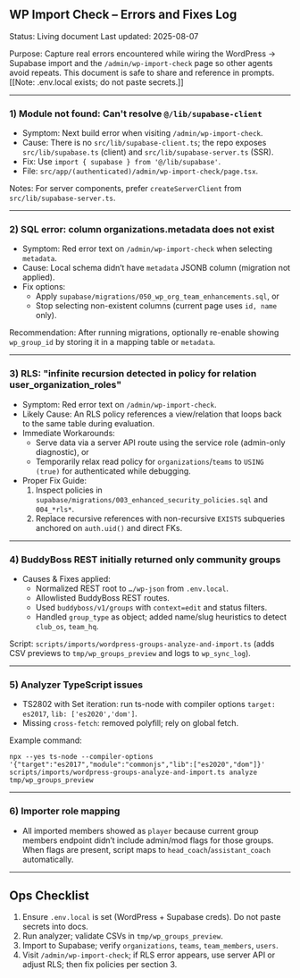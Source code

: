 ## WP Import Check – Errors and Fixes Log

Status: Living document
Last updated: 2025-08-07

Purpose: Capture real errors encountered while wiring the WordPress → Supabase import and the `/admin/wp-import-check` page so other agents avoid repeats. This document is safe to share and reference in prompts. [[Note: .env.local exists; do not paste secrets.]]

---

### 1) Module not found: Can't resolve `@/lib/supabase-client`
- Symptom: Next build error when visiting `/admin/wp-import-check`.
- Cause: There is no `src/lib/supabase-client.ts`; the repo exposes `src/lib/supabase.ts` (client) and `src/lib/supabase-server.ts` (SSR).
- Fix: Use `import { supabase } from '@/lib/supabase'`.
- File: `src/app/(authenticated)/admin/wp-import-check/page.tsx`.

Notes: For server components, prefer `createServerClient` from `src/lib/supabase-server.ts`.

---

### 2) SQL error: column organizations.metadata does not exist
- Symptom: Red error text on `/admin/wp-import-check` when selecting `metadata`.
- Cause: Local schema didn’t have `metadata` JSONB column (migration not applied).
- Fix options:
  - Apply `supabase/migrations/050_wp_org_team_enhancements.sql`, or
  - Stop selecting non-existent columns (current page uses `id, name` only).

Recommendation: After running migrations, optionally re-enable showing `wp_group_id` by storing it in a mapping table or `metadata`.

---

### 3) RLS: "infinite recursion detected in policy for relation user_organization_roles"
- Symptom: Red error text on `/admin/wp-import-check`.
- Likely Cause: An RLS policy references a view/relation that loops back to the same table during evaluation.
- Immediate Workarounds:
  - Serve data via a server API route using the service role (admin-only diagnostic), or
  - Temporarily relax read policy for `organizations`/`teams` to `USING (true)` for authenticated while debugging.
- Proper Fix Guide:
  1. Inspect policies in `supabase/migrations/003_enhanced_security_policies.sql` and `004_*rls*`.
  2. Replace recursive references with non-recursive `EXISTS` subqueries anchored on `auth.uid()` and direct FKs.

---

### 4) BuddyBoss REST initially returned only community groups
- Causes & Fixes applied:
  - Normalized REST root to `…/wp-json` from `.env.local`.
  - Allowlisted BuddyBoss REST routes.
  - Used `buddyboss/v1/groups` with `context=edit` and status filters.
  - Handled `group_type` as object; added name/slug heuristics to detect `club_os`, `team_hq`.

Script: `scripts/imports/wordpress-groups-analyze-and-import.ts` (adds CSV previews to `tmp/wp_groups_preview` and logs to `wp_sync_log`).

---

### 5) Analyzer TypeScript issues
- TS2802 with Set iteration: run ts-node with compiler options `target: es2017`, `lib: ['es2020','dom']`.
- Missing `cross-fetch`: removed polyfill; rely on global fetch.

Example command:
```
npx --yes ts-node --compiler-options '{"target":"es2017","module":"commonjs","lib":["es2020","dom"]}' scripts/imports/wordpress-groups-analyze-and-import.ts analyze tmp/wp_groups_preview
```

---

### 6) Importer role mapping
- All imported members showed as `player` because current group members endpoint didn’t include admin/mod flags for those groups. When flags are present, script maps to `head_coach`/`assistant_coach` automatically.

---

## Ops Checklist
1) Ensure `.env.local` is set (WordPress + Supabase creds). Do not paste secrets into docs.
2) Run analyzer; validate CSVs in `tmp/wp_groups_preview`.
3) Import to Supabase; verify `organizations`, `teams`, `team_members`, `users`.
4) Visit `/admin/wp-import-check`; if RLS error appears, use server API or adjust RLS; then fix policies per section 3.


